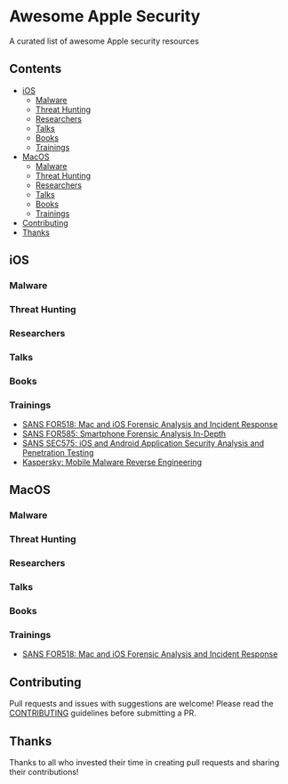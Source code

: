 # Awesome Apple Security
A curated list of awesome Apple security resources

## Contents
- [iOS](#iOS)
  - [Malware](#malware)
  - [Threat Hunting](#threat-hunting)
  - [Researchers](#researchers)
  - [Talks](#talks)
  - [Books](#books)
  - [Trainings](#trainings)
- [MacOS](#MacOS)
  - [Malware](#malware)
  - [Threat Hunting](#threat-hunting)
  - [Researchers](#researchers)
  - [Talks](#talks)
  - [Books](#books)
  - [Trainings](#trainings)
- [Contributing](#contributing)
- [Thanks](#thanks)
  


## iOS
### Malware
### Threat Hunting
### Researchers
### Talks
### Books
### Trainings
- [SANS FOR518: Mac and iOS Forensic Analysis and Incident Response](https://www.sans.org/cyber-security-courses/mac-and-ios-forensic-analysis-and-incident-response/)
- [SANS FOR585: Smartphone Forensic Analysis In-Depth](https://www.sans.org/cyber-security-courses/advanced-smartphone-mobile-device-forensics/)
- [SANS SEC575: iOS and Android Application Security Analysis and Penetration Testing](https://www.sans.org/cyber-security-courses/ios-android-application-security-analysis-penetration-testing/)
- [Kaspersky: Mobile Malware Reverse Engineering](https://xtraining.kaspersky.com/courses/mobile-malware-reverse-engineering/)

## MacOS
### Malware
### Threat Hunting
### Researchers
### Talks
### Books
### Trainings
- [SANS FOR518: Mac and iOS Forensic Analysis and Incident Response](https://www.sans.org/cyber-security-courses/mac-and-ios-forensic-analysis-and-incident-response/)


## Contributing
Pull requests and issues with suggestions are welcome! Please read the [CONTRIBUTING](CONTRIBUTING.md) guidelines before submitting a PR.

## Thanks
Thanks to all who invested their time in creating pull requests and sharing their contributions!
